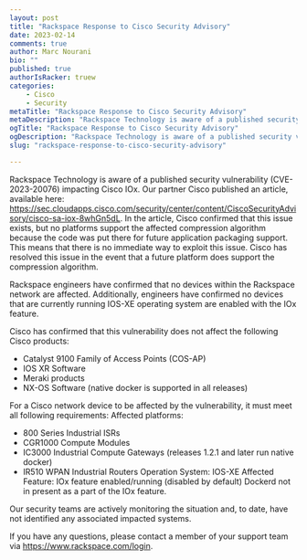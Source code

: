 ```yaml
---
layout: post
title: "Rackspace Response to Cisco Security Advisory"
date: 2023-02-14
comments: true
author: Marc Nourani
bio: ""
published: true
authorIsRacker: truew
categories:
    - Cisco
    - Security
metaTitle: "Rackspace Response to Cisco Security Advisory"
metaDescription: "Rackspace Technology is aware of a published security vulnerability (CVE-2023-20076) impacting Cisco IOx. Our partner Cisco published an article, available here: https://sec.cloudapps.cisco.com/security/center/content/CiscoSecurityAdvisory/cisco-sa-iox-8whGn5dL."
ogTitle: "Rackspace Response to Cisco Security Advisory"
ogDescription: "Rackspace Technology is aware of a published security vulnerability (CVE-2023-20076) impacting Cisco IOx. Our partner Cisco published an article, available here: https://sec.cloudapps.cisco.com/security/center/content/CiscoSecurityAdvisory/cisco-sa-iox-8whGn5dL."
slug: "rackspace-response-to-cisco-security-advisory"

---
```


Rackspace Technology is aware of a published security vulnerability (CVE-2023-20076) impacting Cisco IOx. Our partner Cisco published an article, available here: https://sec.cloudapps.cisco.com/security/center/content/CiscoSecurityAdvisory/cisco-sa-iox-8whGn5dL. In the article, Cisco confirmed that this issue exists, but no platforms support the affected compression algorithm because the code was put there for future application packaging support. This means that there is no immediate way to exploit this issue. Cisco has resolved this issue in the event that a future platform does support the compression algorithm. 

Rackspace engineers have confirmed that no devices within the Rackspace network are affected. Additionally, engineers have confirmed no devices that are currently running IOS-XE operating system are enabled with the IOx feature. 

Cisco has confirmed that this vulnerability does not affect the following Cisco products: 
* Catalyst 9100 Family of Access Points (COS-AP) 
* IOS XR Software 
* Meraki products 
* NX-OS Software (native docker is supported in all releases) 

For a Cisco network device to be affected by the vulnerability, it must meet all following requirements: 
Affected platforms: 
* 800 Series Industrial ISRs
* CGR1000 Compute Modules
* IC3000 Industrial Compute Gateways (releases 1.2.1 and later run native docker)
* IR510 WPAN Industrial Routers 
Operation System: IOS-XE 
Affected Feature: IOx feature enabled/running (disabled by default) 
Dockerd not in present as a part of the IOx feature. 

Our security teams are actively monitoring the situation and, to date, have not identified any associated impacted systems. 

If you have any questions, please contact a member of your support team via https://www.rackspace.com/login. 
